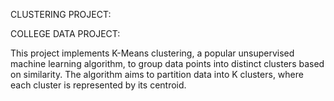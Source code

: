CLUSTERING PROJECT:

COLLEGE DATA PROJECT:

 This project implements K-Means clustering, a popular unsupervised machine learning algorithm, to group data points into distinct clusters based on similarity. The algorithm aims to partition data into K clusters, where each cluster is represented by its centroid.

